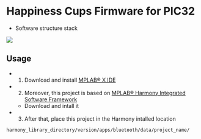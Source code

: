 # Happiness Cups Firmware for PIC32
* Software structure stack
<img src="https://lh3.googleusercontent.com/0JxiFZPK0wm5u1Yk00cOn5tk--oqot3yG63sFEExi0E-QEAsU5wgQYEksDObeOvnBdsebvbB0A0v2mE=w1855-h954" />


Usage
-------
* 1. Download and install [MPLAB® X IDE](http://www.microchip.com/mplab/mplab-x-ide)

* 2. Moreover, this project is based on [MPLAB® Harmony Integrated Software Framework](http://www.microchip.com/mplab/mplab-harmony)
  * Download and intall it

* 3. After that, place this project in the Harmony intalled location
``` 
harmony_library_directory/version/apps/bluetooth/data/project_name/
```

